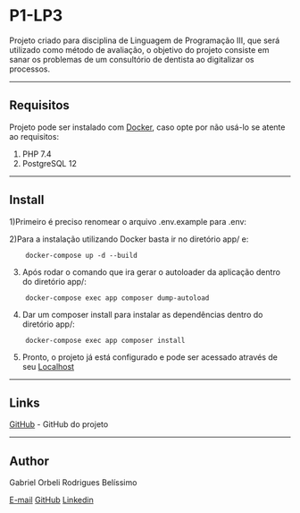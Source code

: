# P1-LP3
Projeto criado para disciplina de Linguagem de Programação III, que será utilizado como método de avaliação, o objetivo do projeto consiste em sanar os problemas de um consultório de dentista ao digitalizar os processos.

---
## Requisitos
Projeto pode ser instalado com [Docker](https://www.docker.com/), caso opte por não usá-lo se atente ao requisitos:
1) PHP 7.4
2) PostgreSQL 12

---
## Install
1)Primeiro é preciso renomear o arquivo .env.example para .env:

2)Para a instalação utilizando Docker basta ir no diretório app/ e:
```
    docker-compose up -d --build
```

3) Após rodar o comando que ira gerar o autoloader da aplicação dentro do diretório app/:
```
    docker-compose exec app composer dump-autoload
```

4) Dar um composer install para instalar as dependências dentro do diretório app/:
```
    docker-compose exec app composer install
```

5) Pronto, o projeto já está configurado e pode ser acessado através de seu [Localhost](http://localhost:8000/)

---
## Links
[GitHub](https://github.com/Orbeli/P1-LP3) - GitHub do projeto  

---
## Author
Gabriel Orbeli Rodrigues Belíssimo

[E-mail](mailto:gabriel.orbeli@gmail.com)
[GitHub](https://github.com/Orbeli)
[Linkedin](https://www.linkedin.com/in/gabriel-orbeli-436815171/)
